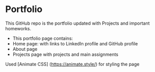 # Portfolio

This GitHub repo is the portfolio updated with Projects and important homeworks.

* This portfolio page contains:
* Home page: with links to LinkedIn profile and GitHub profile
* About page
* Projects page with projects and main assignments


Used [Animate CSS] (https://animate.style/)  for styling the page